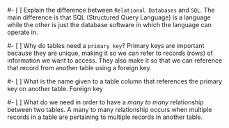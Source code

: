 #- [ ] Explain the difference between `Relational Databases` and `SQL`.
The main difference is that SQL (Structured Query Language) is a language while the other is just the database software in which the language can operate in.

#- [ ] Why do tables need a `primary key`?
Primary keys are important because they are unique, making it so we can refer to records (rows) of information we want to access. They also make it so that we can reference that record from another table using a foreign key.

#- [ ] What is the name given to a table column that references the primary key on another table.
Foreign key

#- [ ] What do we need in order to have a _many to many_ relationship between two tables.
A many to many relationship occurs when multiple records in a table are pertaining to multiple records in another table.
